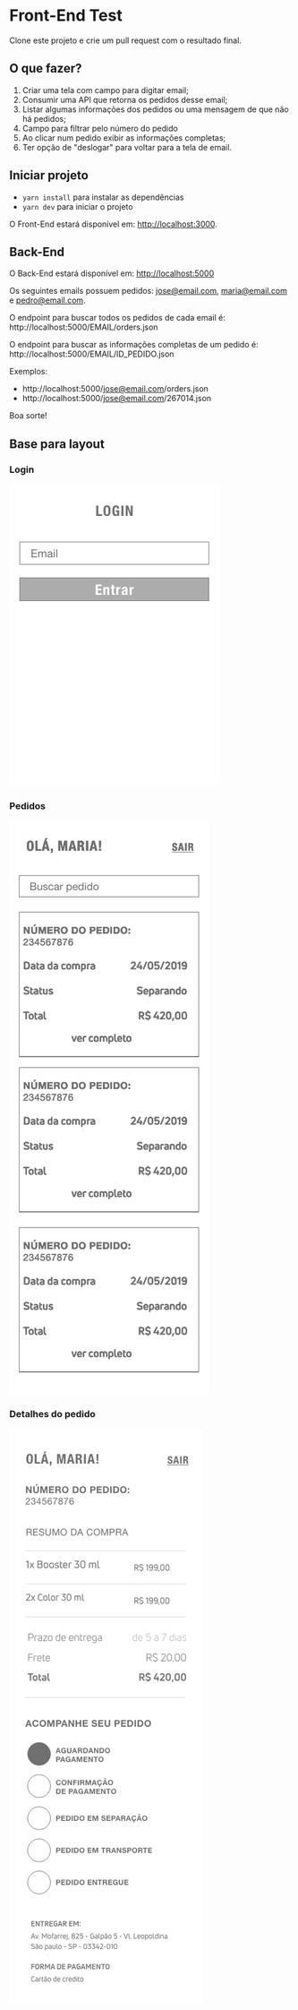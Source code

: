 # Front-End Test

Clone este projeto e crie um pull request com o resultado final.

## O que fazer?

1. Criar uma tela com campo para digitar email;
2. Consumir uma API que retorna os pedidos desse email;
3. Listar algumas informações dos pedidos ou uma mensagem de que não há pedidos;
4. Campo para filtrar pelo número do pedido
5. Ao clicar num pedido exibir as informações completas;
6. Ter opção de "deslogar" para voltar para a tela de email.

## Iniciar projeto

* `yarn install` para instalar as dependências
* `yarn dev` para iniciar o projeto

O Front-End estará disponível em: [http://localhost:3000](http://localhost:3000).

## Back-End
O Back-End estará disponível em: [http://localhost:5000](http://localhost:5000)

Os seguintes emails possuem pedidos: jose@email.com, maria@email.com e pedro@email.com.

O endpoint para buscar todos os pedidos de cada email é: http://localhost:5000/EMAIL/orders.json

O endpoint para buscar as informações completas de um pedido é: http://localhost:5000/EMAIL/ID_PEDIDO.json

Exemplos:
* http://localhost:5000/jose@email.com/orders.json
* http://localhost:5000/jose@email.com/267014.json

Boa sorte!

## Base para layout

### Login
![Login](images/login.png?raw=true "Login")

### Pedidos
![Pedidos](images/pedidos.png?raw=true "Pedidos")

### Detalhes do pedido
![Detalhes do pedido](images/detalhes-do-pedido.png?raw=true "Detalhes do pedido")
